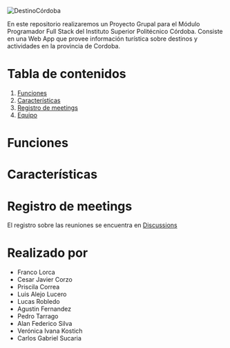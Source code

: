 ![DestinoCórdoba](https://user-images.githubusercontent.com/66887467/192067295-74af5a0b-dd7b-4016-a2da-b00295895b3f.png)

En este repositorio realizaremos un Proyecto Grupal para el Módulo Programador Full Stack del Instituto Superior Politécnico Córdoba. Consiste en una Web App que provee información turística sobre destinos y actividades en la provincia de Cordoba.

# Tabla de contenidos
1. [Funciones](#funciones)
2. [Características](#características)
3. [Registro de meetings](#registro-de-meetings)
4. [Equipo](#realizado-por)


# Funciones


# Características

# Registro de meetings

El registro sobre las reuniones se encuentra en [Discussions](https://github.com/FrancoGL/ISPC-FullStack/discussions)

# Realizado por
* Franco Lorca
* Cesar Javier Corzo
* Priscila Correa
* Luis Alejo Lucero
* Lucas Robledo
* Agustin Fernandez
* Pedro Tarrago
* Alan Federico Silva
* Verónica Ivana Kostich
* Carlos Gabriel Sucaria
